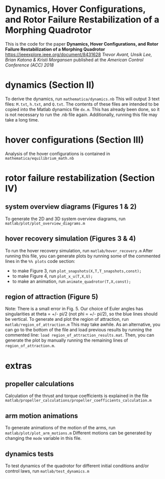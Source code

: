 # Dynamics, Hover Configurations, and Rotor Failure Restabilization of a Morphing Quadrotor
This is the code for the paper
**Dynamics, Hover Configurations, and Rotor Failure Restabilization of a Morphing Quadrotor**
https://ieeexplore.ieee.org/document/8431628
*Trevor Avant, Unsik Lee, Brian Katona & Kristi Morgansen*
published at the *American Control Conference (ACC) 2018*

# dynamics (Section II)
To derive the dynamics, run
`mathematica/dynamics.nb`
This will output 3 text files: `M.txt`, `h.txt`, and `Q.txt`. The contents of these files are intended to be copied into the Matlab dynamics file `dx.m`. This has already been done, so it is not necessary to run the .nb file again. Additionally, running this file may take a long time.

# hover configurations (Section III)
Analysis of the hover configurations is contained in
`mathematica/equilibrium_math.nb`

# rotor failure restabilization (Section IV)

## system overview diagrams (Figures 1 & 2)
To generate the 2D and 3D system overview diagrams, run
`matlab/plot/plot_overview_diagrams.m`

## hover recovery simulation (Figures 3 & 4)
To run the hover recovery simulation, run
`matlab/hover_recovery.m`
After running this file, you can generate plots by running some of the commented lines in the `%% plots` code section:
* to make Figure 3, run `plot_snapshots(X,T,T_snapshots,const);`
* to make Figure 4, run `plot_x_u(T,X,U);`
* to make an animation, run `animate_quadrotor(T,X,const);`

## region of attraction (Figure 5)
Note: There is a small error in Fig. 5. Our choice of Euler angles has singularities at theta = +/- pi/2 (not phi = +/- pi/2), so the blue lines should be vertical.
To generate and plot the region of attraction, run
`matlab/region_of_attraction.m`
This may take awhile. As an alternative, you can go to the bottom of the file and load previous results by running the commented line: `load region_of_attraction_results.mat`. Then, you can generate the plot by manually running the remaining lines of `region_of_attraction.m`.

# extras

## propeller calculations
Calculation of the thrust and torque coefficients is explained in the file
`matlab/propeller_calculations/propeller_coefficients_calculation.m`

## arm motion animations
To generate animations of the motion of the arms, run
`matlab/plot/plot_arm_motions.m`
Different motions can be generated by changing the `mode` variable in this file.

## dynamics tests
To test dynamics of the quadrotor for different initial conditions and/or control laws, run
`matlab/test_dynamics.m`
